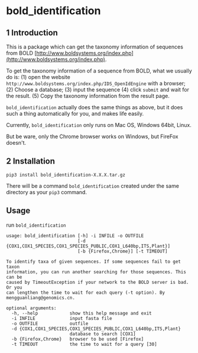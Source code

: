 # bold_identification

## 1 Introduction
This is a package which can get the taxonomy information of sequences from BOLD [http://www.boldsystems.org/index.php](http://www.boldsystems.org/index.php).

To get the taxonomy information of a sequence from BOLD, what we usually do is: (1) open the website `http://www.boldsystems.org/index.php/IDS_OpenIdEngine` with a browser; (2) Choose a database; (3) input the sequence (4) click `submit` and wait for the result. (5) Copy the taxonomy information from the result page.

`bold_identification` actually does the same things as above, but it does such a thing automatically for you, and makes life easily.


Currently, `bold_identification` only runs on Mac OS, Windows 64bit, Linux.

But be ware, only the Chrome browser works on Windows, but FireFox doesn't.

## 2 Installation

    pip3 install bold_identification-X.X.X.tar.gz

There will be a command `bold_identification` created under the same directory as your `pip3` command.

## Usage
run `bold_identification`


    usage: bold_identification [-h] -i INFILE -o OUTFILE
                               [-d {COX1,COX1_SPECIES,COX1_SPECIES_PUBLIC,COX1_L640bp,ITS,Plant}]
                               [-b {Firefox,Chrome}] [-t TIMEOUT]

    To identify taxa of given sequences. If some sequences fail to get taxon
    information, you can run another searching for those sequences. This can be
    caused by TimeoutException if your network to the BOLD server is bad. Or you
    can lengthen the time to wait for each query (-t option). By
    mengguanliang@genomics.cn.

    optional arguments:
      -h, --help            show this help message and exit
      -i INFILE             input fasta file
      -o OUTFILE            outfile
      -d {COX1,COX1_SPECIES,COX1_SPECIES_PUBLIC,COX1_L640bp,ITS,Plant}
                            database to search [COX1]
      -b {Firefox,Chrome}   browser to be used [Firefox]
      -t TIMEOUT            the time to wait for a query [30]









